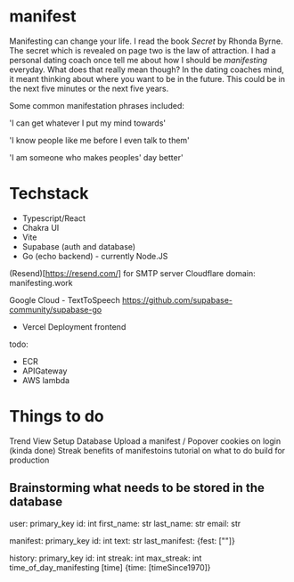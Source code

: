 # manifest

Manifesting can change your life. I read the book *Secret* by Rhonda Byrne. The secret which is revealed on page two is the law of attraction. I had a personal dating coach once tell me about how I should be *manifesting* everyday. What does that really mean though? In the dating coaches mind, it meant thinking about where you want to be in the future. This could be in the next five minutes or the next five years. 

Some common manifestation phrases included:

'I can get whatever I put my mind towards'

'I know people like me before I even talk to them'

'I am someone who makes peoples' day better'

# Techstack

- Typescript/React
- Chakra UI
- Vite
- Supabase (auth and database)
- Go (echo backend) - currently Node.JS

(Resend)[https://resend.com/] for SMTP server
Cloudflare domain: manifesting.work

Google Cloud - TextToSpeech
https://github.com/supabase-community/supabase-go


- Vercel Deployment frontend

todo:
- ECR
- APIGateway
- AWS lambda 


# Things to do
Trend View
Setup Database
Upload a manifest / Popover
cookies on login (kinda done)
Streak
benefits of manifestoins
tutorial on what to do
build for production

## Brainstorming what needs to be stored in the database

user:
primary_key id: int
first_name: str
last_name: str
email: str

manifest:
primary_key id: int
text: str
last_manifest: {fest: [""]}



history:
primary_key id: int
streak: int
max_streak: int
time_of_day_manifesting [time] {time: [timeSince1970]}



